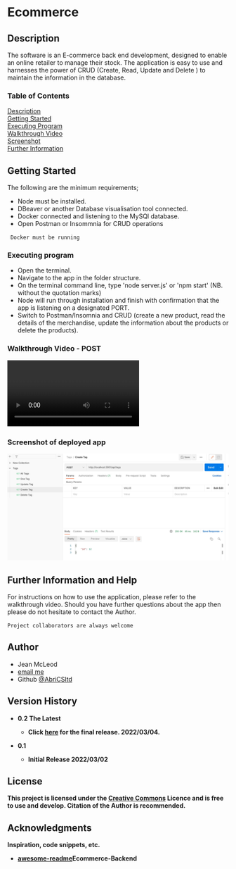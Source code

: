# Ecommerce


## Description

The software is an E-commerce back end development, designed to enable an online retailer to manage their stock. 
The application is easy to use and harnesses the power of CRUD (Create, Read, Update and Delete ) to maintain the information in the database.
<br>
### Table of Contents
[Description](https://github.com/AbriCS/Readme-Generator#description)<br>
[Getting Started](https://github.com/AbriCS/Readme-Generator#getting-started)<br>
[Executing Program](https://github.com/AbriCS/Readme-Generator#executing-program)<br>
[Walkthrough Video](https://github.com/AbriCS/Readme-Generator#walkthrough-video)<br>
[Screenshot](https://github.com/AbriCS/Readme-Generator#screenshot)<br>
[Further Information](https://github.com/AbriCS/Readme-Generator#further-information)<br>


## Getting Started

The following are the minimum requirements;

- Node must be installed.
- DBeaver or another Database visualisation tool connected.
- Docker connected and listening to the MySQl database.
- Open Postman or Insommnia for CRUD operations

```
 Docker must be running
 ```


### Executing program

- Open the terminal.
- Navigate to the app in the folder structure.
- On the terminal command line, type 'node server.js' or 'npm start' (NB. without the quotation marks)
- Node will run through installation and finish with confirmation that the app is listening on a designated PORT.
- Switch to Postman/Insomnia and CRUD (create a new product, read the details of the merchandise, update the information about the products or delete the products). 


### Walkthrough Video - POST
![Deployed Application](./utils/images/Demo-of-Readmegenerator.mp4)

### Screenshot of deployed app

![Deployed Application](./config/src/images/Deployed-app.png)


## Further Information and Help

For instructions on how to use the application, please refer to the walkthrough video.  Should you have further questions about the app then please do not hesitate to contact the Author.

```
Project collaborators are always welcome

```

## Author

- Jean McLeod
- <a href="mailto:AbriCSltd@gmail.com">email me</a>
- Github [@AbriCSltd](https://github.com/AbriCS/Readme-Generator)

## Version History

- <b>0.2  The Latest<b>
    - Click [here](https://abrics.github.io/) for the final release. 2022/03/04.

- 0.1
  - Initial Release 2022/03/02

## License

This project is licensed under the [Creative Commons](https://creativecommons.org/licenses/by/2.0/uk/) Licence and is free to use and develop. Citation of the Author is recommended.

## Acknowledgments

Inspiration, code snippets, etc.

- [awesome-readme](https://github.com/matiassingers/awesome-readme)Ecommerce-Backend
